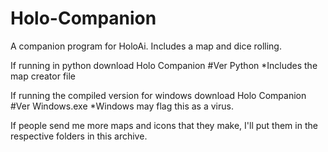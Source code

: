 # Holo-Companion
A companion program for HoloAi. Includes a map and dice rolling.

If running in python download Holo Companion #Ver Python *Includes the map creator file

If running the compiled version for windows download Holo Companion #Ver Windows.exe *Windows may flag this as a virus.

If people send me more maps and icons that they make, I'll put them in the respective folders in this archive.
